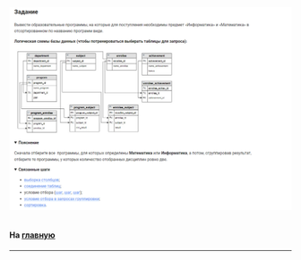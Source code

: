 

<img src="../art/3.3.8.task.png" alt="solution" >

```sql

```



#### На [главную](https://github.com/BEPb/stepik_sql#readme)

---


